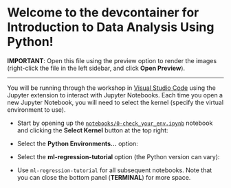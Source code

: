 # Welcome to the devcontainer for Introduction to Data Analysis Using Python!

**IMPORTANT**: Open this file using the preview option to render the images (right-click the file in the left sidebar, and click **Open Preview**).

---

You will be running through the workshop in [Visual Studio Code](https://code.visualstudio.com/) using the Jupyter extension to interact with Jupyter Notebooks. Each time you open a new Jupyter Notebook, you will need to select the kernel (specify the virtual environment to use).

- Start by opening up the [`notebooks/0-check_your_env.ipynb`](../notebooks/0-check_your_env.ipynb) notebook and clicking the **Select Kernel** button at the top right:

- Select the **Python Environments...** option:

- Select the **ml-regression-tutorial** option (the Python version can vary):

- Use `ml-regression-tutorial` for all subsequent notebooks. Note that you can close the bottom panel (**TERMINAL**) for more space.
